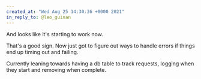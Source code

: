 ```yaml
---
created_at: "Wed Aug 25 14:30:36 +0000 2021"
in_reply_to: @leo_guinan
---
```


And looks like it's starting to work now. 

That's a good sign. Now just got to figure out ways to handle errors if things end up timing out and failing.

Currently leaning towards having a db table to track requests, logging when they start and removing when complete.
